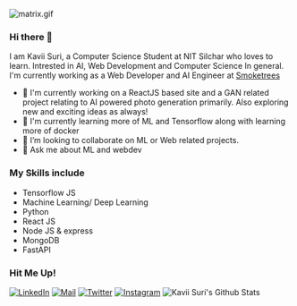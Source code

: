 ![matrix.gif](https://github.com/KaviiSuri/KaviiSuri/raw/master/matrix.gif)
### Hi there 👋
I am Kavii Suri, a Computer Science Student at NIT Silchar who loves to learn. Intrested in AI, Web Development and Computer Science In general. I'm currently working as a Web Developer and AI Engineer at [Smoketrees](https://smoketrees.dev/)
- 🔭 I'm currently working on a ReactJS based site and a GAN related project relating to AI powered photo generation primarily. Also exploring new and exciting ideas as always!
- 🌱 I'm currently learning more of ML and Tensorflow along with learning more of docker
- 👯 I’m looking to collaborate on ML or Web related projects.
- 💬 Ask me about ML and webdev

### My Skills include
* Tensorflow JS
* Machine Learning/ Deep Learning
* Python
* React JS
* Node JS & express
* MongoDB
* FastAPI

### Hit Me Up!
[![LinkedIn](https://img.shields.io/badge/LinkedIn-Kavii%20Suri-blue)](https://www.linkedin.com/in/kavii-suri-a23286194/)
[![Mail](https://img.shields.io/badge/Mail-surikavii%40gmail.com-red)](surikavii@gamil.com)
[![Twitter](https://img.shields.io/badge/Twitter-%40kavii__suri-9cf)](https://twitter.com/kavii_suri)
[![Instagram](https://img.shields.io/badge/Instagram-kavii__suri-E1306C)](https://www.instagram.com/kavii_suri/)
![Kavii Suri's Github Stats](https://github-readme-stats.vercel.app/api?username=KaviiSuri&show_icons=true)
